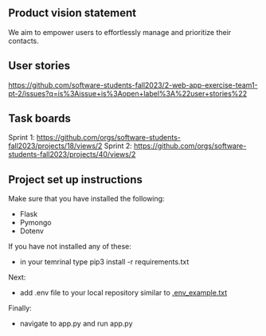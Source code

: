 ## Product vision statement

We aim to empower users to effortlessly manage and prioritize their contacts.

## User stories

https://github.com/software-students-fall2023/2-web-app-exercise-team1-pt-2/issues?q=is%3Aissue+is%3Aopen+label%3A%22user+stories%22

## Task boards

Sprint 1: https://github.com/orgs/software-students-fall2023/projects/18/views/2
Sprint 2: https://github.com/orgs/software-students-fall2023/projects/40/views/2

## Project set up instructions

Make sure that you have installed the following:
- Flask
- Pymongo
- Dotenv


If you have not installed any of these:

- in your temrinal type pip3 install -r requirements.txt 

Next:
- add .env file to your local repository similar to [.env_example.txt](.env_example.txt) 

Finally:
- navigate to app.py and run app.py
